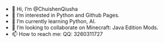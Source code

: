 - 👋 Hi, I’m @ChuishenQiusha
- 👀 I’m interested in Python and Github Pages.
- 🌱 I’m currently learning Python, AI.
- 💞️ I’m looking to collaborate on Minecraft: Java Edition Mods.
- 📫 How to reach me: QQ: 3260311727

<!---
ChuishenQiusha/ChuishenQiusha is a ✨ special ✨ repository because its `README.md` (this file) appears on your GitHub profile.
You can click the Preview link to take a look at your changes.
--->
